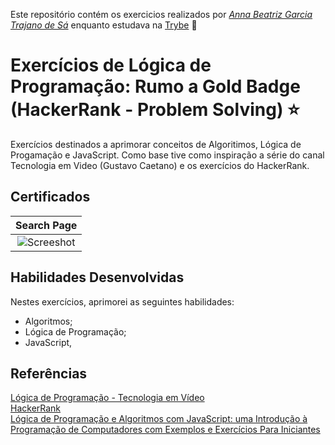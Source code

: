 Este repositório contém os exercicios realizados por _[Anna Beatriz Garcia Trajano de Sá](www.linkedin.com/in/anna-beatriz-trajano-de-sá)_ enquanto estudava na [Trybe](https://www.betrybe.com/) :rocket:

# Exercícios de Lógica de Programação: Rumo a Gold Badge (HackerRank - Problem Solving) ⭐

Exercícios destinados a aprimorar conceitos de Algoritimos, Lógica de Progamação e JavaScript. 
Como base tive como inspiração a série do canal Tecnologia em Video (Gustavo Caetano) e os exercícios do HackerRank.

## Certificados

Search Page             |         
:-------------------------:|
![Screeshot](img/certificate.png)  |



## Habilidades Desenvolvidas

Nestes exercícios, aprimorei as seguintes habilidades:

 - Algoritmos;
 - Lógica de Programação;
 - JavaScript,

 
 ## Referências
 [Lógica de Programação - Tecnologia em Vídeo](https://youtube.com/playlist?list=PLylCwvNCtoakuEW0VGSD8XB56jBHbQxF8)<br>
 [HackerRank](https://www.hackerrank.com)<br>
 [Lógica de Programação e Algoritmos com JavaScript: uma Introdução à Programação de Computadores com Exemplos e Exercícios Para Iniciantes](https://www.amazon.com.br/L%C3%B3gica-Programa%C3%A7%C3%A3o-Algoritmos-com-JavaScript/dp/6586057906/ref=asc_df_6586057906/?tag=googleshopp00-20&linkCode=df0&hvadid=581934698281&hvpos=&hvnetw=g&hvrand=11552060094739945854&hvpone=&hvptwo=&hvqmt=&hvdev=c&hvdvcmdl=&hvlocint=&hvlocphy=1001650&hvtargid=pla-1646193652318&psc=1)<br>
